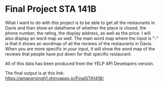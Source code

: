 # Final Project STA 141B


What I want to do with this project is to be able to get all the restaurants in Davis and than show an dataframe of whether the place is closed, the phone number, the rating, the display address, as well as the price. I will also display an word map as well. The main word map where the input is "-" is that it shows an wordmap of all the reviews of the restaurants in Davis. When you are more specific in your input, it will show the word map of the reviews that people have put down for that specific restaurant.

All of this data has been produced from the YELP API Developers version.

The final output is at this link: https://amanorsingh1.shinyapps.io/FinalSTA141B/
